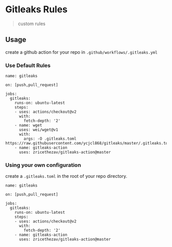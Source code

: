 # Gitleaks Rules

> custom rules

## Usage

create a github action for your repo in `.github/workflows/.gitleaks.yml`

### Use Default Rules

```
name: gitleaks

on: [push,pull_request]

jobs:
  gitleaks:
    runs-on: ubuntu-latest
    steps:
    - uses: actions/checkout@v2
      with:
        fetch-depth: '2'
    - name: wget
      uses: wei/wget@v1
      with:
        args: -O .gitleaks.toml https://raw.githubusercontent.com/ycjcl868/gitleaks/master/.gitleaks.toml
    - name: gitleaks-action
      uses: zricethezav/gitleaks-action@master
```

### Using your own configuration

create a `.gitleaks.toml` in the root of your repo directory.

```
name: gitleaks

on: [push,pull_request]

jobs:
  gitleaks:
    runs-on: ubuntu-latest
    steps:
    - uses: actions/checkout@v2
      with:
        fetch-depth: '2'
    - name: gitleaks-action
      uses: zricethezav/gitleaks-action@master
```
